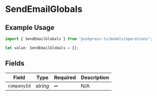 # SendEmailGlobals

## Example Usage

```typescript
import { SendEmailGlobals } from "pushpress-ts/models/operations";

let value: SendEmailGlobals = {};
```

## Fields

| Field              | Type               | Required           | Description        |
| ------------------ | ------------------ | ------------------ | ------------------ |
| `companyId`        | *string*           | :heavy_minus_sign: | N/A                |